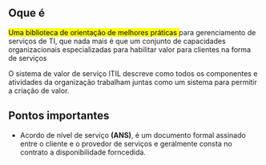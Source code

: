 ## Oque é
<mark class="hltr-yellow">Uma biblioteca de orientação de melhores práticas </mark>para gerenciamento de serviços de TI, que nada mais é que um conjunto de capacidades organizacionais especializadas para habilitar valor para clientes na forma de serviços

O sistema de valor de serviço ITIL descreve como todos os componentes e atividades da organização trabalham juntas como um sistema para permitir a criação de valor.

## Pontos importantes

* Acordo de nível de serviço **(ANS)**, é um documento formal assinado entre o cliente e o provedor de serviços e geralmente consta no contrato a disponibilidade forncedida.